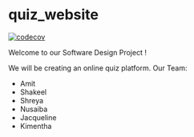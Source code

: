 # quiz_website
[![codecov](https://codecov.io/gh/InnovaTech-21/Quiz_Attempt2/branch/main/graph/badge.svg?token=FMR08S5JD1)](https://codecov.io/gh/InnovaTech-21/Quiz_Attempt2)

Welcome to our Software Design Project ! 

We will be creating an online quiz platform.
Our Team:

- Amit 
- Shakeel
- Shreya
- Nusaiba
- Jacqueline
- Kimentha
